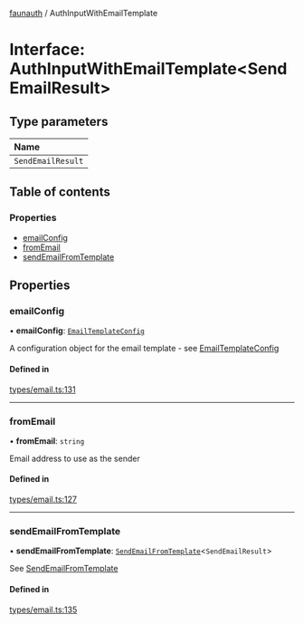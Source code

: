 [faunauth](../index.md) / AuthInputWithEmailTemplate

# Interface: AuthInputWithEmailTemplate<SendEmailResult\>

## Type parameters

| Name |
| :------ |
| `SendEmailResult` |

## Table of contents

### Properties

- [emailConfig](AuthInputWithEmailTemplate.md#emailconfig)
- [fromEmail](AuthInputWithEmailTemplate.md#fromemail)
- [sendEmailFromTemplate](AuthInputWithEmailTemplate.md#sendemailfromtemplate)

## Properties

### emailConfig

• **emailConfig**: [`EmailTemplateConfig`](EmailTemplateConfig.md)

A configuration object for the email template - see [EmailTemplateConfig](EmailTemplateConfig.md)

#### Defined in

[types/email.ts:131](https://github.com/alexnitta/faunauth/blob/b736586/src/types/email.ts#L131)

___

### fromEmail

• **fromEmail**: `string`

Email address to use as the sender

#### Defined in

[types/email.ts:127](https://github.com/alexnitta/faunauth/blob/b736586/src/types/email.ts#L127)

___

### sendEmailFromTemplate

• **sendEmailFromTemplate**: [`SendEmailFromTemplate`](../index.md#sendemailfromtemplate)<`SendEmailResult`\>

See [SendEmailFromTemplate](../index.md#sendemailfromtemplate)

#### Defined in

[types/email.ts:135](https://github.com/alexnitta/faunauth/blob/b736586/src/types/email.ts#L135)
